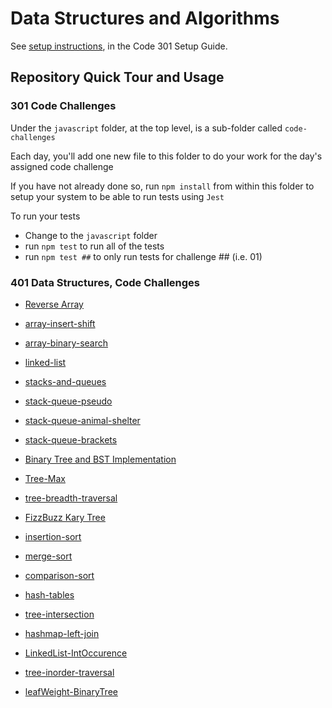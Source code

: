 # Data Structures and Algorithms

See [setup instructions](https://codefellows.github.io/setup-guide/code-301/3-code-challenges), in the Code 301 Setup Guide.

## Repository Quick Tour and Usage

### 301 Code Challenges

Under the `javascript` folder, at the top level, is a sub-folder called `code-challenges`

Each day, you'll add one new file to this folder to do your work for the day's assigned code challenge

If you have not already done so, run `npm install` from within this folder to setup your system to be able to run tests using `Jest`

To run your tests

- Change to the `javascript` folder
- run `npm test` to run all of the tests
- run `npm test ##` to only run tests for challenge ## (i.e. 01)

### 401 Data Structures, Code Challenges

- [Reverse Array](./javascript/code-challenges/array-reverse/README.md)

- [array-insert-shift](./javascript/code-challenges/array-insert-shift/README.md)

- [array-binary-search](./javascript/code-challenges/array-binary-search/README.md)

- [linked-list](./javascript/linked-list/README.md)

- [stacks-and-queues](./javascript/code-challenges/stacks-and-queues/README.md)

- [stack-queue-pseudo](./javascript/code-challenges/stack-queue-pseudo/README.md)

- [stack-queue-animal-shelter](./javascript/code-challenges/stack-queue-animal-shelter/README.md)

- [stack-queue-brackets](./javascript/code-challenges/stack-queue-brackets/README.md)

- [Binary Tree and BST Implementation](./javascript/code-challenges/trees/README.md)

- [Tree-Max](./javascript/code-challenges/trees/README.md)

- [tree-breadth-traversal](./javascript/code-challenges/tree-breadth-first/README.md)

- [FizzBuzz Kary Tree](./javascript/code-challenges/README.md)

- [insertion-sort](./javascript/code-challenges/insertion-sort/README.md)

- [merge-sort](./javascript/code-challenges/merge-sort/README.md)

- [comparison-sort](./javascript/code-challenges/sorting-comparisons/README.md)

- [hash-tables](./javascript/code-challenges/hash-table/README.md)

- [tree-intersection](./javascript/code-challenges/treeIntersection/README.md)

- [hashmap-left-join](./javascript/code-challenges/hashmap-left-join/README.md)

- [LinkedList-IntOccurence](./javascript/code-challenges/LL-IntOccurence/README.md)

- [tree-inorder-traversal](./javascript/code-challenges/tree-inorder-traversal/README.md)

- [leafWeight-BinaryTree](./javascript/code-challenges/leafWeight-BinaryTree/README.md)
